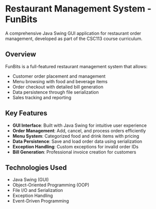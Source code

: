 # Restaurant Management System - FunBits

A comprehensive Java Swing GUI application for restaurant order management, developed as part of the CSC113 course curriculum.
## Overview

FunBits is a full-featured restaurant management system that allows:
- Customer order placement and management
- Menu browsing with food and beverage items
- Order checkout with detailed bill generation
- Data persistence through file serialization
- Sales tracking and reporting

## Key Features

- **GUI Interface**: Built with Java Swing for intuitive user experience
- **Order Management**: Add, cancel, and process orders efficiently
- **Menu System**: Categorized food and drink items with pricing
- **Data Persistence**: Save and load order data using serialization
- **Exception Handling**: Custom exceptions for invalid order IDs
- **Bill Generation**: Professional invoice creation for customers

## Technologies Used

- Java Swing (GUI)
- Object-Oriented Programming (OOP)
- File I/O and Serialization
- Exception Handling
- Event-Driven Programming
